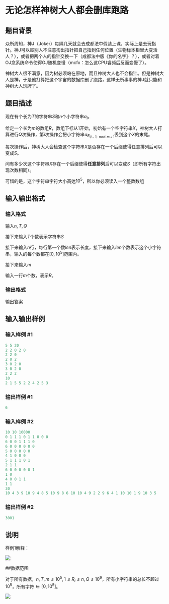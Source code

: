 # 无论怎样神树大人都会删库跑路

## 题目背景

众所周知，神J（Joker）每隔几天就会去成都法中假装上课，实际上是去玩指针。神J可以趁别人不注意掏出指针把自己指到任何位置（生物标本柜里大变活人？），或者把两个人的指针交换一下（成都法中版《你的名字》？），或者对着OJ念系统命令使得OJ随机变慢（mcfx：怎么这CPU睿频后反而变慢了）。

神树大人很不满意，因为树必须站在原地，而且神树大人也不会指针。但是神树大人是神，于是他打算把这个宇宙的数据库删了跑路，这样无所事事的神J就只能和神树大人玩牌了。

## 题目描述

现在有个长为$T$的字符串$S$和$n$个小字符串$a_i$。

给定一个长为$m$的数组$R$，数组下标从1开始，初始有一个空字符串$X$，神树大人打算进行$Q$次操作，第$i$次操作会把小字符串$a_{R_{(i-1)\mod m+1}}$丢到这个$X$的末尾。

每次操作后，神树大人会检查这个字符串$X$是否存在一个后缀使得任意排列后可以变成$S$。

问有多少次这个字符串$X$存在一个后缀使得**任意排列**后可以变成$S$（即所有字符出现次数相同）。

可惜的是，这个字符串字符大小高达$10^5$，所以你必须读入一个整数数组

## 输入输出格式

### 输入格式

输入$n,T,Q$

接下来输入$T$个数表示字符串$S$

接下来输入$n$行，每行第一个数$len$表示长度，接下来输入$len$个数表示这个小字符串，输入的每个数都在$[0,10^5]$范围内。

接下来输入$m$

输入一行$m$个数，表示$R$。

### 输出格式

输出答案

## 输入输出样例

### 输入样例 #1

```cpp
5 5 20
2 2 0 2 0
2 2 0
2 0 2
3 0 2 0
3 0 2 0
2 2 2
10
2 1 5 5 2 2 4 2 5 3
```


### 输出样例 #1

```cpp
6
```


### 输入样例 #2

```cpp
10 10 10000
0 1 1 1 0 1 1 0 0 0 
6 0 0 1 1 1 0 
6 0 0 0 0 0 0 
5 0 0 0 0 0 
4 1 0 0 0 
5 1 1 1 0 1 
2 1 1 
6 0 0 0 0 0 1 
1 0 
4 0 0 1 1 
1 1 
30
10 4 3 9 10 9 4 8 5 10 9 8 6 10 10 4 9 2 2 9 6 4 1 10 10 1 9 10 3 5 
```


### 输出样例 #2

```cpp
3001
```


## 说明

样例1解释：

![](https://cdn.luogu.com.cn/upload/pic/54698.png)

##数据范围

对于所有数据，$n,T,m\leq 10^5,1\leq R_i\leq n,Q\leq 10^9$，所有小字符串的总长不超过$10^5$，所有字符$\in[0,10^5]$。

![](https://cdn.luogu.com.cn/upload/pic/54734.png)

